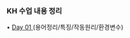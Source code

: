 ### KH 수업 내용 정리

• <a href="https://github.com/icici0093/KH/blob/main/JAVA/Day01.md"> Day 01 </a> (용어정리/특징/작동원리/환경변수)
